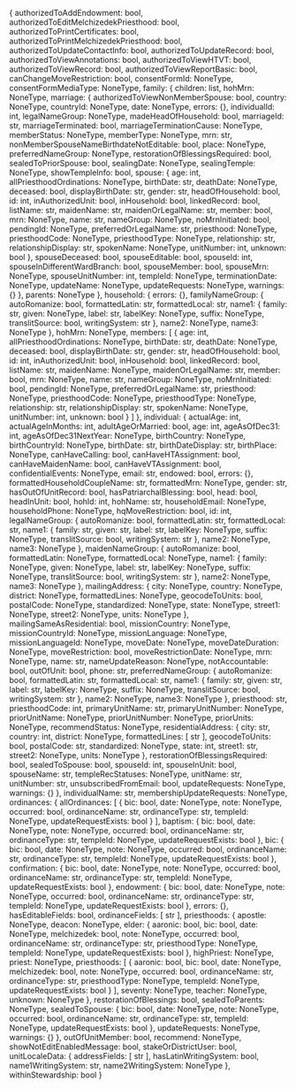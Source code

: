 {
  authorizedToAddEndowment: bool,
  authorizedToEditMelchizedekPriesthood: bool,
  authorizedToPrintCertificates: bool,
  authorizedToPrintMelchizedekPriesthood: bool,
  authorizedToUpdateContactInfo: bool,
  authorizedToUpdateRecord: bool,
  authorizedToViewAnnotations: bool,
  authorizedToViewHTVT: bool,
  authorizedToViewRecord: bool,
  authorizedToViewReportBasic: bool,
  canChangeMoveRestriction: bool,
  consentFormId: NoneType,
  consentFormMediaType: NoneType,
  family: {
    children: list,
    hohMrn: NoneType,
    marriage: {
      authorizedToViewNonMemberSpouse: bool,
      country: NoneType,
      countryId: NoneType,
      date: NoneType,
      errors: {},
      individualId: int,
      legalNameGroup: NoneType,
      madeHeadOfHousehold: bool,
      marriageId: str,
      marriageTerminated: bool,
      marriageTerminationCause: NoneType,
      memberStatus: NoneType,
      memberType: NoneType,
      mrn: str,
      nonMemberSpouseNameBirthdateNotEditable: bool,
      place: NoneType,
      preferredNameGroup: NoneType,
      restorationOfBlessingsRequired: bool,
      sealedToPriorSpouse: bool,
      sealingDate: NoneType,
      sealingTemple: NoneType,
      showTempleInfo: bool,
      spouse: {
        age: int,
        allPriesthoodOrdinations: NoneType,
        birthDate: str,
        deathDate: NoneType,
        deceased: bool,
        displayBirthDate: str,
        gender: str,
        headOfHousehold: bool,
        id: int,
        inAuthorizedUnit: bool,
        inHousehold: bool,
        linkedRecord: bool,
        listName: str,
        maidenName: str,
        maidenOrLegalName: str,
        member: bool,
        mrn: NoneType,
        name: str,
        nameGroup: NoneType,
        noMrnInitiated: bool,
        pendingId: NoneType,
        preferredOrLegalName: str,
        priesthood: NoneType,
        priesthoodCode: NoneType,
        priesthoodType: NoneType,
        relationship: str,
        relationshipDisplay: str,
        spokenName: NoneType,
        unitNumber: int,
        unknown: bool
      },
      spouseDeceased: bool,
      spouseEditable: bool,
      spouseId: int,
      spouseInDifferentWardBranch: bool,
      spouseMember: bool,
      spouseMrn: NoneType,
      spouseUnitNumber: int,
      templeId: NoneType,
      terminationDate: NoneType,
      updateName: NoneType,
      updateRequests: NoneType,
      warnings: {}
    },
    parents: NoneType
  },
  household: {
    errors: {},
    familyNameGroup: {
      autoRomanize: bool,
      formattedLatin: str,
      formattedLocal: str,
      name1: {
        family: str,
        given: NoneType,
        label: str,
        labelKey: NoneType,
        suffix: NoneType,
        translitSource: bool,
        writingSystem: str
      },
      name2: NoneType,
      name3: NoneType
    },
    hohMrn: NoneType,
    members: [
      {
        age: int,
        allPriesthoodOrdinations: NoneType,
        birthDate: str,
        deathDate: NoneType,
        deceased: bool,
        displayBirthDate: str,
        gender: str,
        headOfHousehold: bool,
        id: int,
        inAuthorizedUnit: bool,
        inHousehold: bool,
        linkedRecord: bool,
        listName: str,
        maidenName: NoneType,
        maidenOrLegalName: str,
        member: bool,
        mrn: NoneType,
        name: str,
        nameGroup: NoneType,
        noMrnInitiated: bool,
        pendingId: NoneType,
        preferredOrLegalName: str,
        priesthood: NoneType,
        priesthoodCode: NoneType,
        priesthoodType: NoneType,
        relationship: str,
        relationshipDisplay: str,
        spokenName: NoneType,
        unitNumber: int,
        unknown: bool
      }
    ]
  },
  individual: {
    actualAge: int,
    actualAgeInMonths: int,
    adultAgeOrMarried: bool,
    age: int,
    ageAsOfDec31: int,
    ageAsOfDec31NextYear: NoneType,
    birthCountry: NoneType,
    birthCountryId: NoneType,
    birthDate: str,
    birthDateDisplay: str,
    birthPlace: NoneType,
    canHaveCalling: bool,
    canHaveHTAssignment: bool,
    canHaveMaidenName: bool,
    canHaveVTAssignment: bool,
    confidentialEvents: NoneType,
    email: str,
    endowed: bool,
    errors: {},
    formattedHouseholdCoupleName: str,
    formattedMrn: NoneType,
    gender: str,
    hasOutOfUnitRecord: bool,
    hasPatriarchalBlessing: bool,
    head: bool,
    headInUnit: bool,
    hohId: int,
    hohName: str,
    householdEmail: NoneType,
    householdPhone: NoneType,
    hqMoveRestriction: bool,
    id: int,
    legalNameGroup: {
      autoRomanize: bool,
      formattedLatin: str,
      formattedLocal: str,
      name1: {
        family: str,
        given: str,
        label: str,
        labelKey: NoneType,
        suffix: NoneType,
        translitSource: bool,
        writingSystem: str
      },
      name2: NoneType,
      name3: NoneType
    },
    maidenNameGroup: {
      autoRomanize: bool,
      formattedLatin: NoneType,
      formattedLocal: NoneType,
      name1: {
        family: NoneType,
        given: NoneType,
        label: str,
        labelKey: NoneType,
        suffix: NoneType,
        translitSource: bool,
        writingSystem: str
      },
      name2: NoneType,
      name3: NoneType
    },
    mailingAddress: {
      city: NoneType,
      country: NoneType,
      district: NoneType,
      formattedLines: NoneType,
      geocodeToUnits: bool,
      postalCode: NoneType,
      standardized: NoneType,
      state: NoneType,
      street1: NoneType,
      street2: NoneType,
      units: NoneType
    },
    mailingSameAsResidential: bool,
    missionCountry: NoneType,
    missionCountryId: NoneType,
    missionLanguage: NoneType,
    missionLanguageId: NoneType,
    moveDate: NoneType,
    moveDateDuration: NoneType,
    moveRestriction: bool,
    moveRestrictionDate: NoneType,
    mrn: NoneType,
    name: str,
    nameUpdateReason: NoneType,
    notAccountable: bool,
    outOfUnit: bool,
    phone: str,
    preferredNameGroup: {
      autoRomanize: bool,
      formattedLatin: str,
      formattedLocal: str,
      name1: {
        family: str,
        given: str,
        label: str,
        labelKey: NoneType,
        suffix: NoneType,
        translitSource: bool,
        writingSystem: str
      },
      name2: NoneType,
      name3: NoneType
    },
    priesthood: str,
    priesthoodCode: int,
    primaryUnitName: str,
    primaryUnitNumber: NoneType,
    priorUnitName: NoneType,
    priorUnitNumber: NoneType,
    priorUnits: NoneType,
    recommendStatus: NoneType,
    residentialAddress: {
      city: str,
      country: int,
      district: NoneType,
      formattedLines: [
        str
      ],
      geocodeToUnits: bool,
      postalCode: str,
      standardized: NoneType,
      state: int,
      street1: str,
      street2: NoneType,
      units: NoneType
    },
    restorationOfBlessingsRequired: bool,
    sealedToSpouse: bool,
    spouseId: int,
    spouseInUnit: bool,
    spouseName: str,
    templeRecStatuses: NoneType,
    unitName: str,
    unitNumber: str,
    unsubscribedFromEmail: bool,
    updateRequests: NoneType,
    warnings: {}
  },
  individualName: str,
  membershipUpdateRequests: NoneType,
  ordinances: {
    allOrdinances: [
      {
        bic: bool,
        date: NoneType,
        note: NoneType,
        occurred: bool,
        ordinanceName: str,
        ordinanceType: str,
        templeId: NoneType,
        updateRequestExists: bool
      }
    ],
    baptism: {
      bic: bool,
      date: NoneType,
      note: NoneType,
      occurred: bool,
      ordinanceName: str,
      ordinanceType: str,
      templeId: NoneType,
      updateRequestExists: bool
    },
    bic: {
      bic: bool,
      date: NoneType,
      note: NoneType,
      occurred: bool,
      ordinanceName: str,
      ordinanceType: str,
      templeId: NoneType,
      updateRequestExists: bool
    },
    confirmation: {
      bic: bool,
      date: NoneType,
      note: NoneType,
      occurred: bool,
      ordinanceName: str,
      ordinanceType: str,
      templeId: NoneType,
      updateRequestExists: bool
    },
    endowment: {
      bic: bool,
      date: NoneType,
      note: NoneType,
      occurred: bool,
      ordinanceName: str,
      ordinanceType: str,
      templeId: NoneType,
      updateRequestExists: bool
    },
    errors: {},
    hasEditableFields: bool,
    ordinanceFields: [
      str
    ],
    priesthoods: {
      apostle: NoneType,
      deacon: NoneType,
      elder: {
        aaronic: bool,
        bic: bool,
        date: NoneType,
        melchizedek: bool,
        note: NoneType,
        occurred: bool,
        ordinanceName: str,
        ordinanceType: str,
        priesthoodType: NoneType,
        templeId: NoneType,
        updateRequestExists: bool
      },
      highPriest: NoneType,
      priest: NoneType,
      priesthoods: [
        {
          aaronic: bool,
          bic: bool,
          date: NoneType,
          melchizedek: bool,
          note: NoneType,
          occurred: bool,
          ordinanceName: str,
          ordinanceType: str,
          priesthoodType: NoneType,
          templeId: NoneType,
          updateRequestExists: bool
        }
      ],
      seventy: NoneType,
      teacher: NoneType,
      unknown: NoneType
    },
    restorationOfBlessings: bool,
    sealedToParents: NoneType,
    sealedToSpouse: {
      bic: bool,
      date: NoneType,
      note: NoneType,
      occurred: bool,
      ordinanceName: str,
      ordinanceType: str,
      templeId: NoneType,
      updateRequestExists: bool
    },
    updateRequests: NoneType,
    warnings: {}
  },
  outOfUnitMember: bool,
  recommend: NoneType,
  showNotEditEnabledMessage: bool,
  stakeOrDistrictUser: bool,
  unitLocaleData: {
    addressFields: [
      str
    ],
    hasLatinWritingSystem: bool,
    name1WritingSystem: str,
    name2WritingSystem: NoneType
  },
  withinStewardship: bool
}